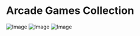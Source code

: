 # Arcade Games Collection

![Image](https://github.com/user-attachments/assets/85c0f30b-fcc7-4676-8f46-70aa2a2bf81f)
![Image](https://github.com/user-attachments/assets/2029d49e-5d48-418b-83d7-8c7ee10f705d)
![Image](https://github.com/user-attachments/assets/8043248e-efa7-487b-8399-3d5f0750028c)
